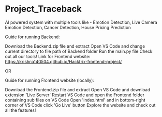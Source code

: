# Project_Traceback
AI powered system with multiple tools like - Emotion Detection, Live Camera Emotion Detection, Cancer Detection, House Pricing Prediction

Guide for running Backend:

Download the Backend.zip file and extract
Open VS Code and change current directory to file path of Backend folder
Run the main.py file
Check out all our tools!
Link for Frontend website:
https://krishna140504.github.io/Hacktrix-frontend-project/

OR

Guide for running Frontend website (locally):

Download the Frontend.zip file and extract
Open VS Code and download extension 'Live Server'
Restart VS Code and open the Frontend folder containing sub files on VS Code
Open 'Index.html' and in bottom-right corner of VS Code click 'Go Live' button
Explore the website and check out all the features!

